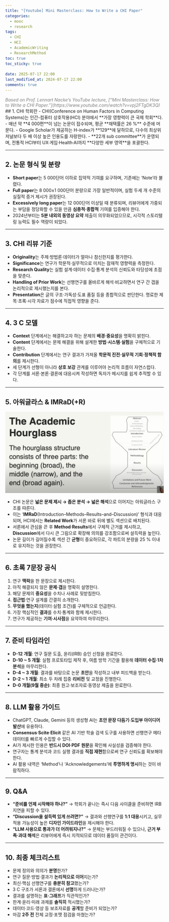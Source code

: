 ```yaml
---
title: "[Youtube] Mini Masterclass: How to Write a CHI Paper"
categories:
  - mooc
  - research
tags:
  - CHI
  - HCI
  - AcademicWriting
  - ResearchMethod
toc: true
toc_sticky: true

date: 2025-07-17 22:00
last_modified_at: 2024-07-17 22:00
comments: true
---
```


<span style="color: gray; font-style: italic;">
Based on Prof. Lennart Nacke’s YouTube lecture, [“Mini Masterclass: How to Write a CHI Paper.”](https://www.youtube.com/watch?v=vpj2FTgDK3Q)
</span>

<br>
## 1. CHI 학회란  
- CHI(Conference on Human Factors in Computing Systems)는 인간-컴퓨터 상호작용(HCI) 분야에서 **가장 영향력이 큰 국제 학회**다.  
- 매년 약 **4 000편**이 넘는 논문이 접수되며, 평균 **채택률은 26 %** 수준에 머문다.  
- Google Scholar가 제공하는 H-index가 **129**에 달하므로, 다수의 최상위 저널보다 두 배 이상 높은 인용도를 자랑한다.  
- **22개 sub committee**가 운영되며, 전통적 HCI부터 UX·게임·Health·AI까지 **다양한 세부 영역**을 포괄한다.  

---

## 2. 논문 형식 및 분량  
- **Short paper**는 5 000단어 이하로 집약적 기여를 요구하며, 기존에는 ‘Note’라 불렸다.  
- **Full paper**는 8 000±1 000단어 분량으로 가장 일반적이며, 실험 두세 개 수준의 실질적 증거 제시가 권장된다.  
- **Excessively long paper**는 12 000단어 이상일 때 분류되며, 리뷰어에게 가중되는 부담을 정당화할 수 있을 만큼 **심층적·종합적** 기여를 입증해야 한다.  
- 2024년부터는 **5분 내외의 동영상 요약** 제출이 의무화되었으므로, 시각적 스토리텔링 능력도 필수 역량이 되었다.  

---

## 3. CHI 리뷰 기준  
- **Originality**는 주제·방법론·데이터가 얼마나 참신한지를 평가한다.  
- **Significance**는 연구가 학문적·실무적으로 미치는 잠재적 영향력을 측정한다.  
- **Research Quality**는 실험 설계·데이터 수집·통계 분석의 신뢰도와 타당성에 초점을 맞춘다.  
- **Handling of Prior Work**는 선행연구를 올바르게 해석·비교하면서 연구 간 갭을 논리적으로 제시했는지를 본다.  
- **Presentation**은 글의 구조·가독성·도표 품질 등을 종합적으로 판단한다. 명료한 제목·초록·시각 자료가 점수에 직접적 영향을 준다.  

---

## 4. 3 C 모델  
- **Context** 단계에서는 해결하고자 하는 문제의 **배경·중요성**을 명확히 밝힌다.  
- **Content** 단계에서는 문제 해결을 위해 설계한 **방법·시스템·실험**을 구체적으로 기술한다.  
- **Contribution** 단계에서는 연구 결과가 가져올 **학문적 진전·실무적 기회·정책적 함의**를 제시한다.  
- 세 단계가 선형이 아니라 **상호 보강** 관계를 이루어야 논리적 흐름이 자연스럽다.  
- 각 단계를 서론·본론·결론에 대응시켜 작성하면 독자가 메시지를 쉽게 추적할 수 있다.  

---

## 5. 아워글라스 & IMRaD(+R) 
![hourglass](/assets/posts/ACTIV/Mooc/250717/hourglass.png) 
- CHI 논문은 **넓은 문제 제시 → 좁은 분석 → 넓은 해석**으로 이어지는 아워글라스 구조를 따른다.  
- 이는 ‘**IMRaD**(Introduction–Methods–Results–and–Discussion)’ 형식과 대응되며, HCI에서는 **Related Work**가 서론 바로 뒤에 별도 섹션으로 배치된다.  
- 서론에서 관심을 끈 후 **Method**·**Results**에서 구체적 근거를 제시하고, **Discussion**에서 다시 큰 그림으로 확장해 의의를 강조함으로써 설득력을 높인다.  
- 논문 길이가 길어질수록 섹션 간 **균형**이 중요하므로, 각 파트의 분량을 25 % 이내로 유지하는 것을 권장한다.  

---

## 6. 초록 7문장 공식  
1. 연구 **맥락**을 한 문장으로 제시한다.  
2. 아직 해결되지 않은 **문제·갭**을 명확히 설명한다.  
3. 해당 문제의 **중요성**을 수치나 사례로 뒷받침한다.  
4. **접근법**·연구 설계를 간결히 소개한다.  
5. **무엇을 했는지**(데이터·실험 조건)를 구체적으로 언급한다.  
6. 가장 핵심적인 **결과**를 수치·통계와 함께 제시한다.  
7. 연구가 제공하는 **기여·시사점**을 요약하여 마무리한다.  

---

## 7. 준비 타임라인  
- **D-12 개월**: 연구 질문 도출, 윤리(IRB) 승인 신청을 완료한다.  
- **D-10 ~ 5 개월**: 실험 프로토타입 제작 후, 여름 방학 기간을 활용해 **데이터 수집·1차 분석**을 마무리한다.  
- **D-4 ~ 3 개월**: 결과를 바탕으로 논문 **초안**을 작성하고 내부 피드백을 받는다.  
- **D-2 ~ 1 개월**: 최소 두 차례 집중 **리비전** 및 교정을 진행한다.  
- **D-0 개월(9월 중순)**: 최종 원고·보조자료·동영상 제출을 완료한다.  

---

## 8. LLM 활용 가이드  
- ChatGPT, Claude, Gemini 등의 생성형 AI는 **초안 문장 다듬기·도입부 아이디어 발산**에 유용하다.  
- **Consensus**·**Scite**·**Elicit** 같은 AI 기반 학술 검색 도구를 사용하면 선행연구 메타데이터를 빠르게 수집할 수 있다.  
- AI가 제시한 인용은 **반드시 DOI·PDF 원문**을 확인해 사실성을 검증해야 한다.  
- 연구자는 통계 분석과 코드 실행 결과를 **직접 재현**함으로써 연구 신뢰도를 확보해야 한다.  
- AI 활용 내역은 ‘Method’나 ‘Acknowledgements’에 **투명하게 명시**하는 것이 바람직하다.  

---

## 9. Q&A
- **“준비를 언제 시작해야 하나?”** → 학회가 끝나는 즉시 다음 사이클을 준비하면 IRB 지연을 피할 수 있다.  
- **“Discussion을 설득력 있게 쓰려면?”** → 결과와 선행연구를 **1:1 대응**시키고, 실무 적용 가능성이 높은 **디자인 가이드라인**을 제시해야 한다.  
- **“LLM 사용으로 통과가 더 어려워지나?”** → 문체는 부드러워질 수 있으나, **근거 부족·과대 해석**은 리뷰어에게 즉시 지적되므로 데이터 품질이 관건이다.  

---

## 10. 최종 체크리스트  
- 문제 정의와 의의가 **분명**한가?  
- 연구 질문·방법·결과가 **논리적으로 이어**지는가?  
- 최신·핵심 선행연구를 **충분히 참고**했는가?  
- 3 C 구조가 서론과 결론에서 **선명**하게 드러나는가?  
- 결과를 설명하는 **표·그래프**가 직관적인가?  
- 한계·윤리·미래 과제를 **솔직히** 적시했는가?  
- 데이터·코드·영상 등 보조자료를 **공개**할 준비가 되었는가?  
- 마감 **2주 전** 전체 교정·포맷 점검을 마쳤는가?  

<br><br>